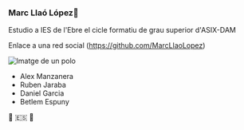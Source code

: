 ### Marc Llaó López👋

Estudio a IES de l'Ebre el cicle formatiu de grau superior d'ASIX-DAM

Enlace a una red social (https://github.com/MarcLlaoLopez)

![Imatge de un polo](https://images.unsplash.com/photo-1499638472904-ea5c6178a300?ixid=MnwxMjA3fDB8MHxwaG90by1wYWdlfHx8fGVufDB8fHx8&ixlib=rb-1.2.1&auto=format&fit=crop&w=1964&q=80)

- Alex Manzanera
- Ruben Jaraba
- Daniel Garcia
- Betlem Espuny

📧 🇪🇸 🐬

<!--
**MarcLlaoLopez/MarcLlaoLopez** is a ✨ _special_ ✨ repository because its `README.md` (this file) appears on your GitHub profile.

Here are some ideas to get you started:

- 🔭 I’m currently working on ...
- 🌱 I’m currently learning ...
- 👯 I’m looking to collaborate on ...
- 🤔 I’m looking for help with ...
- 💬 Ask me about ...
- 📫 How to reach me: ...
- 😄 Pronouns: ...
- ⚡ Fun fact: ...
-->
